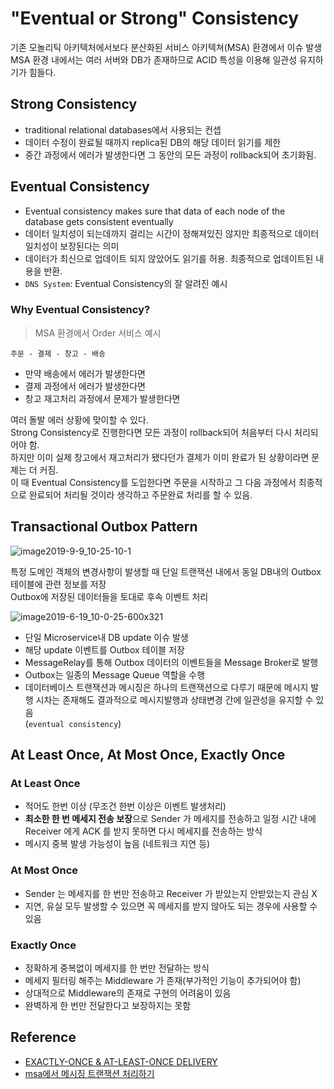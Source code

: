 # "Eventual or Strong" Consistency

기존 모놀리틱 아키텍처에서보다 분산화된 서비스 아키텍쳐(MSA) 환경에서 이슈 발생  
MSA 환경 내에서는 여러 서버와 DB가 존재하므로 ACID 특성을 이용해 일관성 유지하기가 힘들다.

## Strong Consistency

- traditional relational databases에서 사용되는 컨셉
- 데이터 수정이 완료될 때까지 replica된 DB의 해당 데이터 읽기를 제한
- 중간 과정에서 에러가 발생한다면 그 동안의 모든 과정이 rollback되어 초기화됨.

## Eventual Consistency

- Eventual consistency makes sure that data of each node of the database gets consistent eventually
- 데이터 일치성이 되는데까지 걸리는 시간이 정해져있진 않지만 최종적으로 데이터 일치성이 보장된다는 의미
- 데이터가 최신으로 업데이트 되지 않았어도 읽기를 허용. 최종적으로 업데이트된 내용을 반환.
- `DNS System`: Eventual Consistency의 잘 알려진 예시

### Why Eventual Consistency?

> MSA 환경에서 Order 서비스 예시

`주문 - 결제 - 창고 - 배송`

- 만약 배송에서 에러가 발생한다면
- 결제 과정에서 에러가 발생한다면
- 창고 재고처리 과정에서 문제가 발생한다면

여러 돌발 에러 상황에 맞이할 수 있다.  
Strong Consistency로 진행한다면 모든 과정이 rollback되어 처음부터 다시 처리되어야 함.  
하지만 이미 실제 창고에서 재고처리가 됐다던가 결제가 이미 완료가 된 상황이라면 문제는 더 커짐.  
이 때 Eventual Consistency를 도입한다면 주문을 시작하고 그 다음 과정에서 최종적으로 완료되어 처리될 것이라 생각하고 주문완료 처리를 할 수 있음.

## Transactional Outbox Pattern

![image2019-9-9_10-25-10-1](https://user-images.githubusercontent.com/41675375/124500838-71c1fb00-ddfb-11eb-8438-5e1e646ef0d9.png)

특정 도메인 객체의 변경사항이 발생할 때 단일 트랜잭션 내에서 동일 DB내의 Outbox 테이블에 관련 정보를 저장  
Outbox에 저장된 데이터들을 토대로 후속 이벤트 처리

![image2019-6-19_10-0-25-600x321](https://user-images.githubusercontent.com/41675375/124500886-84d4cb00-ddfb-11eb-87d4-955b4bb63cb4.png)

- 단일 Microservice내 DB update 이슈 발생
- 해당 update 이벤트를 Outbox 테이블 저장
- MessageRelay를 통해 Outbox 데이터의 이벤트들을 Message Broker로 발행
- Outbox는 일종의 Message Queue 역할을 수행
- 데이터베이스 트랜잭션과 메시징은 하나의 트랜잭션으로 다루기 때문에 메시지 발행 시차는 존재해도 결과적으로 메시지발행과 상태변경 간에 일관성을 유지할 수 있음  
(`eventual consistency`)

## At Least Once, At Most Once, Exactly Once

### At Least Once
- 적어도 한번 이상 (무조건 한번 이상은 이벤트 발생처리)
- **최소한 한 번 메세지 전송 보장**으로 Sender 가 메세지를 전송하고 일정 시간 내에 Receiver 에게 ACK 를 받지 못하면 다시 메세지를 전송하는 방식
- 메시지 중복 발생 가능성이 높음 (네트워크 지연 등)

### At Most Once
- Sender 는 메세지를 한 번만 전송하고 Receiver 가 받았는지 안받았는지 관심 X 
- 지연, 유실 모두 발생할 수 있으면 꼭 메세지를 받지 않아도 되는 경우에 사용할 수 있음

### Exactly Once
- 정확하게 중복없이 메세지를 한 번만 전달하는 방식
- 메세지 필터링 해주는 Middleware 가 존재(부가적인 기능이 추가되어야 함)
- 상대적으로 Middleware의 존재로 구현의 어려움이 있음
- 완벽하게 한 번만 전달한다고 보장하지는 못함


## Reference

- [EXACTLY-ONCE & AT-LEAST-ONCE DELIVERY](https://yenaworldblog.wordpress.com/2019/09/09/exactly-once-at-least-once-delivery/)
- [msa에서 메시징 트랜잭션 처리하기](https://www.popit.kr/msa%EC%97%90%EC%84%9C-%EB%A9%94%EC%8B%9C%EC%A7%95-%ED%8A%B8%EB%9E%9C%EC%9E%AD%EC%85%98-%EC%B2%98%EB%A6%AC%ED%95%98%EA%B8%B0)